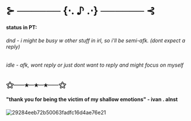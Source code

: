 # ⊱ ────── {⋅. ♪ .⋅} ────── ⊰
#### status in PT:
###### dnd - i might be busy w other stuff in irl, so i'll be semi-afk. (dont expect a reply)
###### idle - afk, wont reply or just dont want to reply and might focus on myself

## ⚝──⭒─⭑─⭒──⚝
#### "thank you for being the victim of my shallow emotions" - ivan . alnst 
![29284eeb72b50063fadfc16d4ae76e21](https://github.com/user-attachments/assets/1d78b600-bd48-42bf-a31e-ff1893aab06b)
